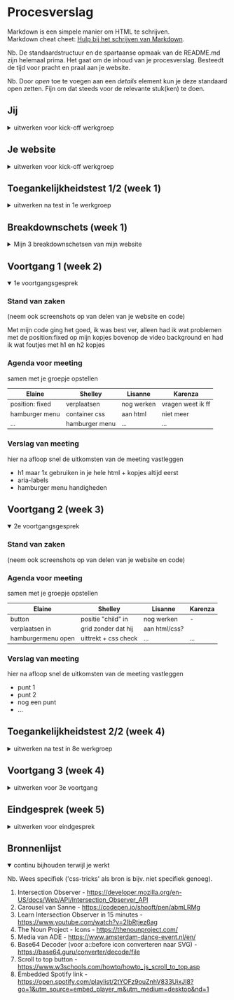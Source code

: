 # Procesverslag
Markdown is een simpele manier om HTML te schrijven.  
Markdown cheat cheet: [Hulp bij het schrijven van Markdown](https://github.com/adam-p/markdown-here/wiki/Markdown-Cheatsheet).

Nb. De standaardstructuur en de spartaanse opmaak van de README.md zijn helemaal prima. Het gaat om de inhoud van je procesverslag. Besteedt de tijd voor pracht en praal aan je website.

Nb. Door *open* toe te voegen aan een *details* element kun je deze standaard open zetten. Fijn om dat steeds voor de relevante stuk(ken) te doen.




## Jij

<details>
  <summary>uitwerken voor kick-off werkgroep</summary>

  ### Auteur:
  Elaine Wilberforce

  #### Je startniveau:
  Rood

  #### Je focus:
  Surface plane
 
</details>



## Je website

<details>
  <summary>uitwerken voor kick-off werkgroep</summary>

  ### Je opdracht:
  Amsterdam Dance Event
  https://www.amsterdam-dance-event.nl/en/
  https://www.amsterdam-dance-event.nl/en/program/

  #### Screenshot(s) van de eerste pagina (small screen): 
  Amsterdam Dance Event

  <img src="readme-images/ADEhome.png" width="375px" alt="Screenshot van ADE website op iPhone XR">

  #### Screenshot(s) van de tweede pagina (small screen):
  ADE 2022 Program - ADE 

  <img src="readme-images/ADEprogram.png" width="375px" alt="Screenshot van ADE programma op iPhone XR">
 
</details>



## Toegankelijkheidstest 1/2 (week 1)

<details>
  <summary>uitwerken na test in 1e werkgroep</summary>

  ### Bevindingen

  #### Screenreader
  Ik heb VoiceOver van Apple gebruikt om de toegankelijkheid van mijn site uit te testen. Bij de screenreader heb ik de volgende bevindingen gevonden:
  - Sommige koppen zijn niet samengevoegd
  - Knop voor de video’s spreekt hij alleen uit als knop
  - Links voor de social media spreekt ie alleen uit als afkortingen (instagram als Ig) 
   - Navigatie in footer leest hij omgekeerd
  - Kopniveau 2: see something you like? Staat nergens op
  - Hartje (favorieten) leest hij als plus
  - Gedoe met de search balk
 
  Dit kan ik oplossen door de teksten wat duidelijker te maken en typen, de buttons en om de regels in de goede volgorde te coderen

  #### Muis en Toetsenbord 
  Hier korte omschrijving (met indien nodig afbeeldingen)

  ~(hoe kan ik dit oplossen)~


  #### Motoriek (shocks, elastiekjes)
  Ik heb daarna de motorieke functies getest met een elektrische schokapparaat om Parkinsons na te bootsen en elastiekjes om je vingers voor beperkingen aan je vingers.

  Ik kwam niet heel ver met het elektrische apparaat omdat dit te heftig voor mij was maar ik heb wel wat getest met de elastiekjes, zoals typen, scrollen en klikken. Het typen ging wel alleen had ik veel typfouten

  ~(hoe kan ik dit oplossen)~
  <img src="readme-images/elastiekje.jpg" width="375px" alt="Visuele beperkingsbrillen">


  #### Visueel (brillen, contrast, kleurenblind, dark/light). 
  Ik heb de brillen getest (met zeer beperkt zicht en wazig zicht) en ben door mijn site gaan scrollen en wat ik heb opgemerkt is dat de kleine tekstjes moeilijk te lezen zijn doordat het wazig te zien is. Ook is de tekst van de footer niet handig met het contrast (zwarte achtergrond met grijze tekst).

  Ik kan dit bijvoorbeeld oplossen door een hoger contrast te gebruiken als kleur, fellere kleuren te gebruiken en wat groter tekst/duidelijkere lettertype te gebruiken
  <img src="readme-images/brillen.jpg" width="375px" alt="Visuele beperkingsbrillen">

</details>



## Breakdownschets (week 1)

<details>
  <summary>Mijn 3 breakdownschetsen van mijn website</summary>

  ### pagina 1 - ADE programma: 
  <img src="readme-images/breakdown-ade-program-v2.png" width="375px" alt="breakdown van ADE programma pagina">

  ### dynamisch deel (menu): 
  <img src="readme-images/breakdown-ade-menu.png" width="375px" alt="breakdown van de hamburgermenu">

  ### pagina 2 - ADE homepagina):
  <img src="readme-images/breakdown-ade-home.png" width="375px" alt="breakdown van de homepagina van ADE">

</details>





## Voortgang 1 (week 2)

<details open>
  <summary>1e voortgangsgesprek</summary>

  ### Stand van zaken
  (neem ook screenshots op van delen van je website en code)

  Met mijn code ging het goed, ik was best ver, alleen had ik wat problemen met de position:fixed op mijn kopjes bovenop de
  video background en had ik wat foutjes met h1 en h2 kopjes



  ### Agenda voor meeting
  samen met je groepje opstellen

  | Elaine            | Shelley            | Lisanne      | Karenza             |
  | ---               | ---                | ---          | ---                 |
  | position: fixed   | verplaatsen        | nog werken   | vragen weet ik ff   |
  | hamburger menu    | container css      | aan html     | niet meer           |
  | ...               | hamburger menu     | ...          | ...                 |


  ### Verslag van meeting
  hier na afloop snel de uitkomsten van de meeting vastleggen

  - h1 maar 1x gebruiken in je hele html + kopjes altijd eerst
  - aria-labels
  - hamburger menu handigheden

</details>





## Voortgang 2 (week 3)

<details open>
  <summary>2e voortgangsgesprek</summary>

  ### Stand van zaken
  (neem ook screenshots op van delen van je website en code)


  ### Agenda voor meeting
  samen met je groepje opstellen

  | Elaine            | Shelley              | Lisanne        | Karenza          |
  | ---               | ---                  | ---            | ---              |
  |button             | positie "child" in   | nog werken     | -                |
  |verplaatsen in     | grid zonder dat hij  | aan html/css?  |                  |
  |hamburgermenu open | uittrekt + css check | ...            | ...              |


  ### Verslag van meeting
  hier na afloop snel de uitkomsten van de meeting vastleggen

  - punt 1
  - punt 2
  - nog een punt
- ...

</details>


## Toegankelijkheidstest 2/2 (week 4)

<details>
  <summary>uitwerken na test in 8e werkgroep</summary>

  ### Bevindingen
  Lijst met je bevindingen die in de test naar voren kwamen (geef ook aan wat er verbeterd is):

  #### Screenreader
  Hier korte omschrijving (met indien nodig afbeeldingen)

  Hier een omschrijving van hoe het opgelost kan worden (met indien nodig afbeeldingen)


  #### Muis en Toetsenbord 
  Hier korte omschrijving (met indien nodig afbeeldingen)

  Hier een omschrijving van hoe het opgelost kan worden (met indien nodig afbeeldingen)


  #### Motoriek (shocks, elastiekjes)
  Hier korte omschrijving (met indien nodig afbeeldingen)

  Hier een omschrijving van hoe het opgelost kan worden (met indien nodig afbeeldingen)


  #### Visueel (brillen, contrast, kleurenblind, dark/light). 
  Hier korte omschrijving (met indien nodig afbeeldingen)

  Hier een omschrijving van hoe het opgelost kan worden (met indien nodig afbeeldingen)

</details>





## Voortgang 3 (week 4)

<details>
  <summary>uitwerken voor 3e voortgang</summary>

  ### Stand van zaken
  hier dit ging goed & dit was lastig (neem ook screenshots op van delen van je website en code)


  ### Agenda voor meeting
  samen met je groepje opstellen

  | student 1      | student 2          | student 3    | student 4        |
  | ---            | ---                | ---          | ---              |
  | dit bespreken  | en dit             | en ik dit    | en dan ik dat    |
  | en dat ook nog | dit als er tijd is | nog een punt | dit wil ik zeker |
  | ...            | ...                | ...          | ...              |


  ### Verslag van meeting
  hier na afloop snel de uitkomsten van de meeting vastleggen

  - punt 1
  - punt 2
  - nog een punt
  - ...

</details>





## Eindgesprek (week 5)

<details>
  <summary>uitwerken voor eindgesprek</summary>

  ### Je uitkomst - karakteristiek screenshots:
  <img src="readme-images/dummy-plaatje.jpg" width="375px" alt="uitomst opdracht 1">


  ### Dit ging goed/Heb ik geleerd: 
  Korte omschrijving met plaatjes

  <img src="readme-images/dummy-plaatje.jpg" width="375px" alt="top">


  ### Dit was lastig/Is niet gelukt:
  Korte omschrijving met plaatjes

  <img src="readme-images/dummy-plaatje.jpg" width="375px" alt="bummer">
</details>





## Bronnenlijst

<details open>
  <summary>continu bijhouden terwijl je werkt</summary>

  Nb. Wees specifiek ('css-tricks' als bron is bijv. niet specifiek genoeg).

  1. Intersection Observer - https://developer.mozilla.org/en-US/docs/Web/API/Intersection_Observer_API
  2. Carousel van Sanne - https://codepen.io/shooft/pen/abmLRMg
  3. Learn Intersection Observer in 15 minutes - https://www.youtube.com/watch?v=2IbRtjez6ag
  4. The Noun Project - Icons - https://thenounproject.com/
  5. Media van ADE - https://www.amsterdam-dance-event.nl/en/
  6. Base64 Decoder (voor a::before icon converteren naar SVG) - https://base64.guru/converter/decode/file
  7. Scroll to top button - https://www.w3schools.com/howto/howto_js_scroll_to_top.asp
  8. Embedded Spotify link - https://open.spotify.com/playlist/2tYOFz9ouZnhV833UixJI8?go=1&utm_source=embed_player_m&utm_medium=desktop&nd=1 

</details>